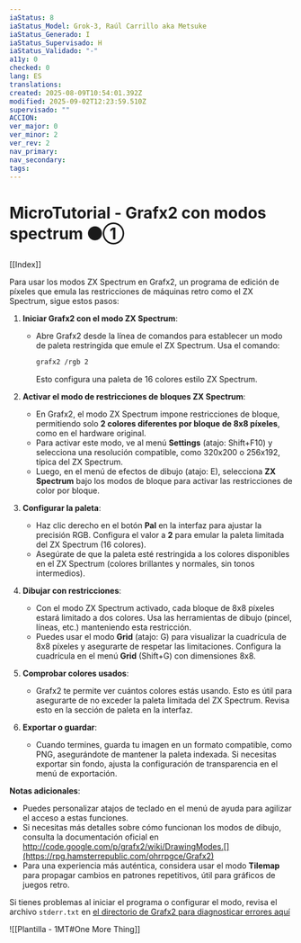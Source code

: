 ```yaml
---
iaStatus: 8
iaStatus_Model: Grok-3, Raúl Carrillo aka Metsuke
iaStatus_Generado: I
iaStatus_Supervisado: H
iaStatus_Validado: "-"
a11y: 0
checked: 0
lang: ES
translations:
created: 2025-08-09T10:54:01.392Z
modified: 2025-09-02T12:23:59.510Z
supervisado: ""
ACCION:
ver_major: 0
ver_minor: 2
ver_rev: 2
nav_primary:
nav_secondary:
tags:
---
```

# MicroTutorial - Grafx2 con modos spectrum ⚫①

[[Index]]

Para usar los modos ZX Spectrum en Grafx2, un programa de edición de píxeles que emula las restricciones de máquinas retro como el ZX Spectrum, sigue estos pasos:

1. **Iniciar Grafx2 con el modo ZX Spectrum**:
   - Abre Grafx2 desde la línea de comandos para establecer un modo de paleta restringida que emule el ZX Spectrum. Usa el comando:
     ```bash
     grafx2 /rgb 2
     ```
     Esto configura una paleta de 16 colores estilo ZX Spectrum.[](http://grafx2.chez.com/index.php?article5/command-line-options)

2. **Activar el modo de restricciones de bloques ZX Spectrum**:
   - En Grafx2, el modo ZX Spectrum impone restricciones de bloque, permitiendo solo **2 colores diferentes por bloque de 8x8 píxeles**, como en el hardware original.[](https://grafx2.gitlab.io/grafX2/htmldoc/grafx2_42.html)[](https://www.slant.co/options/5469/~grafx2-review)
   - Para activar este modo, ve al menú **Settings** (atajo: Shift+F10) y selecciona una resolución compatible, como 320x200 o 256x192, típica del ZX Spectrum.[](https://manpages.ubuntu.com/manpages/questing/en/man1/grafx2.1.html)
   - Luego, en el menú de efectos de dibujo (atajo: E), selecciona **ZX Spectrum** bajo los modos de bloque para activar las restricciones de color por bloque.

3. **Configurar la paleta**:
   - Haz clic derecho en el botón **Pal** en la interfaz para ajustar la precisión RGB. Configura el valor a **2** para emular la paleta limitada del ZX Spectrum (16 colores).[](https://rpg.hamsterrepublic.com/ohrrpgce/Grafx2)
   - Asegúrate de que la paleta esté restringida a los colores disponibles en el ZX Spectrum (colores brillantes y normales, sin tonos intermedios).

4. **Dibujar con restricciones**:
   - Con el modo ZX Spectrum activado, cada bloque de 8x8 píxeles estará limitado a dos colores. Usa las herramientas de dibujo (pincel, líneas, etc.) manteniendo esta restricción.
   - Puedes usar el modo **Grid** (atajo: G) para visualizar la cuadrícula de 8x8 píxeles y asegurarte de respetar las limitaciones. Configura la cuadrícula en el menú **Grid** (Shift+G) con dimensiones 8x8.[](https://kapeli.com/cheat_sheets/Grafx2.docset/Contents/Resources/Documents/index)

5. **Comprobar colores usados**:
   - Grafx2 te permite ver cuántos colores estás usando. Esto es útil para asegurarte de no exceder la paleta limitada del ZX Spectrum. Revisa esto en la sección de paleta en la interfaz.[](https://rpg.hamsterrepublic.com/ohrrpgce/Grafx2)

6. **Exportar o guardar**:
   - Cuando termines, guarda tu imagen en un formato compatible, como PNG, asegurándote de mantener la paleta indexada. Si necesitas exportar sin fondo, ajusta la configuración de transparencia en el menú de exportación.[](https://perfectlynormalduck.wordpress.com/2016/10/26/quick-guide-to-grafx2-success/)

**Notas adicionales**:
- Puedes personalizar atajos de teclado en el menú de ayuda para agilizar el acceso a estas funciones.[](https://kapeli.com/cheat_sheets/Grafx2.docset/Contents/Resources/Documents/index)
- Si necesitas más detalles sobre cómo funcionan los modos de dibujo, consulta la documentación oficial en http://code.google.com/p/grafx2/wiki/DrawingModes.[](https://rpg.hamsterrepublic.com/ohrrpgce/Grafx2)
- Para una experiencia más auténtica, considera usar el modo **Tilemap** para propagar cambios en patrones repetitivos, útil para gráficos de juegos retro.[](https://rpg.hamsterrepublic.com/ohrrpgce/Grafx2)

Si tienes problemas al iniciar el programa o configurar el modo, revisa el archivo `stderr.txt` en [el directorio de Grafx2 para diagnosticar errores aquí](http://grafx2.chez.com/index.php?categorie1/documentation)


![[Plantilla - 1MT#One More Thing]]